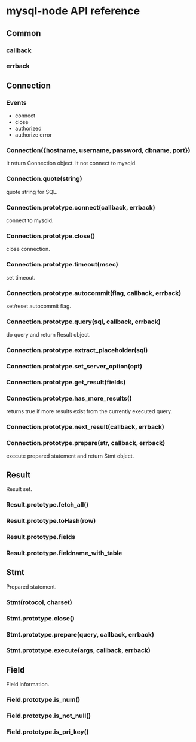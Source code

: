 # mysql-node API reference
## Common
### callback
### errback

## Connection

### Events

* connect 
* close
* authorized
* authorize error


### Connection({hostname, username, password, dbname, port})
 It return Connection object. It not connect to mysqld. 

### Connection.quote(string)
 quote string for SQL.

### Connection.prototype.connect(callback, errback)
 connect to mysqld.

### Connection.prototype.close()
 close connection.

### Connection.prototype.timeout(msec)
 set timeout.

### Connection.prototype.autocommit(flag, callback, errback)
 set/reset autocommit flag.

### Connection.prototype.query(sql, callback, errback)
 do query and return Result object.

### Connection.prototype.extract_placeholder(sql)


### Connection.prototype.set_server_option(opt)


### Connection.prototype.get_result(fields)


### Connection.prototype.has_more_results()
 returns true if more results exist from the currently executed query.

### Connection.prototype.next_result(callback, errback)
 


### Connection.prototype.prepare(str, callback, errback)
 execute prepared statement and return Stmt object.



## Result
Result set.

### Result.prototype.fetch_all()


### Result.prototype.toHash(row)


### Result.prototype.fields


### Result.prototype.fieldname_with_table





## Stmt
Prepared statement.

### Stmt(rotocol, charset)


### Stmt.prototype.close()


### Stmt.prototype.prepare(query, callback, errback)


### Stmt.prototype.execute(args, callback, errback)




## Field
Field information.

### Field.prototype.is_num()


### Field.prototype.is_not_null()


### Field.prototype.is_pri_key()


